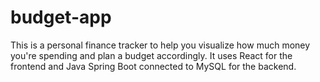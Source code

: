 # budget-app

This is a personal finance tracker to help you visualize how much money you're spending and plan a budget accordingly. It uses React for the frontend and Java Spring Boot connected to MySQL for the backend.

